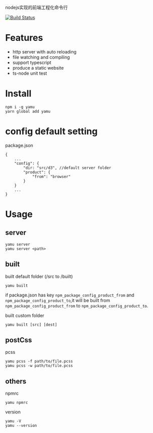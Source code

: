 nodejs实现的前端工程化命令行

[![Build Status](https://travis-ci.org/elona2011/yamu-command.svg?branch=master)](https://travis-ci.org/elona2011/yamu-command)

# Features

* http server with auto reloading
* file watching and compiling
* support typescript
* produce a static website
* ts-node unit test

# Install

```
npm i -g yamu
yarn global add yamu
```

# config default setting

package.json

```
{
    ...
    "config": {
        "dir: "src/d3", //default server folder
        "product": {
            "from": "browser"
        }
    }
    ...
}
```

# Usage

## server

```
yamu server 
yamu server <path>
```

## built

built default folder (/src to /built)

```
yamu built
```

if package.json has key ``npm_package_config_product_from`` and ``npm_package_config_product_to``,it will be built from ``npm_package_config_product_from`` to ``npm_package_config_product_to``.

built custom folder

```
yamu built [src] [dest]
```

## postCss

pcss

```
yamu pcss -f path/to/file.pcss
yamu pcss -w path/to/file.pcss
```

## others

npmrc

```
yamu npmrc
```

version

```
yamu -V
yamu --version
```
